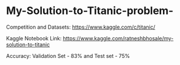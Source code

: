 # My-Solution-to-Titanic-problem-
Competition and Datasets: https://www.kaggle.com/c/titanic/

Kaggle Notebook Link: https://www.kaggle.com/ratneshbhosale/my-solution-to-titanic 

Accuracy: Validation Set - 83% and Test set - 75%
